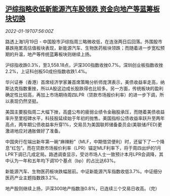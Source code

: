 <!--1642581062000-->
[沪综指略收低新能源汽车股领跌 资金向地产等蓝筹板块切换](https://cn.reuters.com/article/china-stock-market-close-0119-idCNKBS2JT0KY)
------

<div><i>2022-01-19T07:56:00Z</i></div><p>路透上海1月19日 - 中国股市沪综指周三略微收低，在连涨两日后回落。外围股市暴跌拖累高估值板块表现，新能源汽车、生物医药板块领跌；而随着进一步宽松预期的升温，地产等传统蓝筹板块则继续上扬。</p><p>沪综指收跌0.3%，至3,558.18点，沪深300指数收挫0.7%。深圳创业板指数收挫2.2%，上证科创板50成份指数收跌1.4%。</p><p>华兴证券（香港）首席经济学家兼首席策略分析师庞溟表示，美债收益率走高，纳斯达克指数重挫，所以A股这边成长股跌得也比较多。另一方面，传统板块的盈利确定性比较高，再加上市场期待周四LPR（贷款市场报价利率）的进一步下调，所以表现仍然坚挺。</p><p>美国主要股指周二大幅下挫，高盛公布的疲弱业绩令金融股承压，而随着美债收益率升至里程碑水平，科技股延续始于年初的抛售。美国指标公债收益率跃升至两年高点，两年期公债收益率升穿1%，交易员为美国联邦储备委员会(美联储/FED)更激进地应对通胀做好了准备。</p><p>中国央行在端出新年第一碗“麻辣粉”（MLF，中期借贷便利）时，还留下了一个降息“红包”。而在贷款市场报价利率（LPR）锚定MLF利率下，将于周四出炉的1月LPR下调已几成定局。路透调查显示，受访市场人士一致预计本月LPR会调降，其中认为一年和五年均下调10个基点（bp）的占比达63%。</p><p>新能源汽车、生物医药板块跌幅居前。中证新能源汽车指数收低3.7%。中证细分医药产业主题指数跌3.2%。</p><p>地产股则继续上扬，沪深300地产指数涨0.8%，已连续三个交易日收高。（完）</p>
